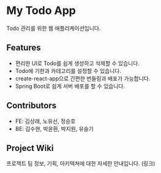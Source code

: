 # My Todo App

Todo 관리를 위한 웹 애플리케이션입니다.

## Features

- 편리한 UI로 Todo를 쉽게 생성하고 삭제할 수 있습니다.
- Todo에 기한과 카테고리를 설정할 수 있습니다.
- create-react-app으로 간편한 번들링과 배포가 가능합니다.
- Spring Boot로 쉽게 서버 배포를 할 수 있습니다.

## Contributors

- FE: 김상래, 노유선, 정승호
- BE: 김수현, 박윤환, 박지원, 유슬기

## Project Wiki

프로젝트 팀 정보, 기획, 아키텍쳐에 대한 자세한 안내입니다.
(링크)